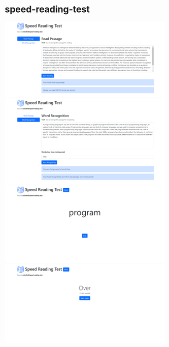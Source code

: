# speed-reading-test

![screenshot](shot/shot1.png)
![screenshot](shot/shot2.png)
![screenshot](shot/shot3.png)
![screenshot](shot/shot4.png)
